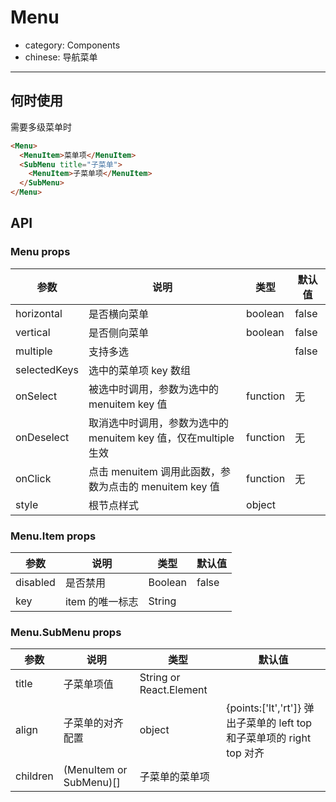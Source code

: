# Menu

- category: Components
- chinese: 导航菜单

---

## 何时使用

需要多级菜单时

```html
<Menu>
  <MenuItem>菜单项</MenuItem>
  <SubMenu title="子菜单">
    <MenuItem>子菜单项</MenuItem>
  </SubMenu>
</Menu>
```

## API

### Menu props

| 参数     | 说明           | 类型     | 默认值       |
|----------|----------------|----------|--------------|
| horizontal    | 是否横向菜单 | boolean   |  false  |
| vertical    | 是否侧向菜单 | boolean   |  false  |
| multiple   | 支持多选 |   | false |
| selectedKeys | 选中的菜单项 key 数组 |  |      |
| onSelect | 被选中时调用，参数为选中的 menuitem key 值 | function | 无   |
| onDeselect | 取消选中时调用，参数为选中的 menuitem key 值，仅在multiple生效 | function | 无   |
| onClick | 点击 menuitem 调用此函数，参数为点击的 menuitem key 值 | function | 无 |
| style | 根节点样式 | object | | |

### Menu.Item props

| 参数     | 说明           | 类型     | 默认值       |
|----------|----------------|----------|--------------|
| disabled    | 是否禁用 | Boolean   |  false  |
| key   | item 的唯一标志 |  String |  | |

### Menu.SubMenu props

| 参数     | 说明           | 类型     | 默认值       |
|----------|----------------|----------|--------------|
| title    | 子菜单项值 | String or React.Element   |    |
| align    | 子菜单的对齐配置 | object   | {points:['lt','rt']} 弹出子菜单的 left top 和子菜单项的 right top 对齐   |
| children   | (MenuItem or SubMenu)[] |  子菜单的菜单项 | | |

